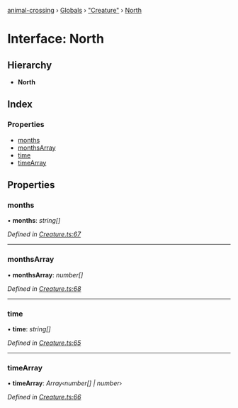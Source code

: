 [animal-crossing](../README.md) › [Globals](../globals.md) › ["Creature"](../modules/_creature_.md) › [North](_creature_.north.md)

# Interface: North

## Hierarchy

* **North**

## Index

### Properties

* [months](_creature_.north.md#months)
* [monthsArray](_creature_.north.md#monthsarray)
* [time](_creature_.north.md#time)
* [timeArray](_creature_.north.md#timearray)

## Properties

###  months

• **months**: *string[]*

*Defined in [Creature.ts:67](https://github.com/Norviah/animal-crossing/blob/caec6ad/module/types/Creature.ts#L67)*

___

###  monthsArray

• **monthsArray**: *number[]*

*Defined in [Creature.ts:68](https://github.com/Norviah/animal-crossing/blob/caec6ad/module/types/Creature.ts#L68)*

___

###  time

• **time**: *string[]*

*Defined in [Creature.ts:65](https://github.com/Norviah/animal-crossing/blob/caec6ad/module/types/Creature.ts#L65)*

___

###  timeArray

• **timeArray**: *Array‹number[] | number›*

*Defined in [Creature.ts:66](https://github.com/Norviah/animal-crossing/blob/caec6ad/module/types/Creature.ts#L66)*
